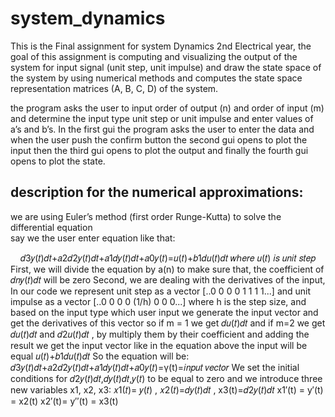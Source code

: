 # system_dynamics


This is the Final assignment for system Dynamics 2nd Electrical year, the goal of this assignment is computing and visualizing the output of the system for input signal (unit step, unit impulse) and draw the state space of the system by using numerical methods and computes the state space representation matrices (A, B, C, D) of the system. 

the program asks the user to input order of output (n) and order of input (m) and determine the input type unit step or unit impulse and enter values of a’s and b’s.
In the first gui the program asks the user to enter the data and when the user push the confirm button the second gui opens to plot the input then the third gui opens to plot the output and finally the fourth gui opens to plot the state.  


## description for the numerical approximations: 

we are using Euler’s method (first order Runge-Kutta) to solve the differential equation  
say we the user enter equation like that:    
<center>𝑑3𝑦(𝑡)𝑑𝑡+𝑎2𝑑2𝑦(𝑡)𝑑𝑡+𝑎1𝑑𝑦(𝑡)𝑑𝑡+𝑎0𝑦(𝑡)=𝑢(𝑡)+𝑏1𝑑𝑢(𝑡)𝑑𝑡 𝑤ℎ𝑒𝑟𝑒 𝑢(𝑡) 𝑖𝑠 𝑢𝑛𝑖𝑡 𝑠𝑡𝑒𝑝  </center>  
First, we will divide the equation by a(n) to make sure that, the coefficient of 𝑑𝑛𝑦(𝑡)𝑑𝑡 will be zero Second, we are dealing with the derivatives of the input, In our code we represent unit step as a vector [..0 0 0 0 1 1 1 1...] and unit impulse as a vector [..0 0 0 0 (1/h) 0 0 0...] where h is the step size, and based on the input type which user input we generate the input vector and get the derivatives of this vector so if m = 1 we get 𝑑𝑢(𝑡)𝑑𝑡 and if m=2 we get 𝑑𝑢(𝑡)𝑑𝑡 and 𝑑2𝑢(𝑡)𝑑𝑡 , by multiply them by their coefficient and adding the result we get the input vector like in the equation above the input will be equal 𝑢(𝑡)+𝑏1𝑑𝑢(𝑡)𝑑𝑡 So the equation will be:                           
                                                     𝑑3𝑦(𝑡)𝑑𝑡+𝑎2𝑑2𝑦(𝑡)𝑑𝑡+𝑎1𝑑𝑦(𝑡)𝑑𝑡+𝑎0𝑦(𝑡)=γ(t)=𝑖𝑛𝑝𝑢𝑡 𝑣𝑒𝑐𝑡𝑜𝑟  
We set the initial conditions for 𝑑2𝑦(𝑡)𝑑𝑡,𝑑𝑦(𝑡)𝑑𝑡,𝑦(𝑡) to be equal to zero and we introduce three new variables x1, x2, x3: 𝑥1(𝑡)= 𝑦(𝑡) , 𝑥2(𝑡)=𝑑𝑦(𝑡)𝑑𝑡 , x3(t)=𝑑2𝑦(𝑡)𝑑𝑡 x1′(t) = y′(t) = x2(t) x2′(t)= y′′(t) = x3(t)
